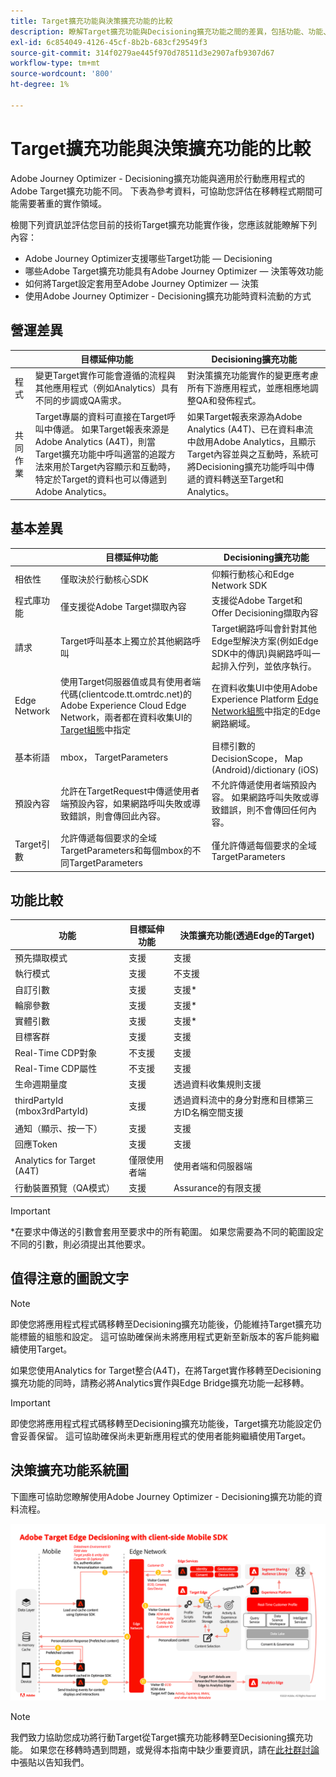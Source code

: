 ```yaml
---
title: Target擴充功能與決策擴充功能的比較
description: 瞭解Target擴充功能與Decisioning擴充功能之間的差異，包括功能、功能、設定和資料流程。
exl-id: 6c854049-4126-45cf-8b2b-683cf29549f3
source-git-commit: 314f0279ae445f970d78511d3e2907afb9307d67
workflow-type: tm+mt
source-wordcount: '800'
ht-degree: 1%

---
```


# Target擴充功能與決策擴充功能的比較

Adobe Journey Optimizer - Decisioning擴充功能與適用於行動應用程式的Adobe Target擴充功能不同。 下表為參考資料，可協助您評估在移轉程式期間可能需要著重的實作領域。

檢閱下列資訊並評估您目前的技術Target擴充功能實作後，您應該就能瞭解下列內容：

- Adobe Journey Optimizer支援哪些Target功能 — Decisioning
- 哪些Adobe Target擴充功能具有Adobe Journey Optimizer — 決策等效功能
- 如何將Target設定套用至Adobe Journey Optimizer — 決策
- 使用Adobe Journey Optimizer - Decisioning擴充功能時資料流動的方式

## 營運差異

| | 目標延伸功能 | Decisioning擴充功能 |
|---|---|---|
| 程式 | 變更Target實作可能會遵循的流程與其他應用程式（例如Analytics）具有不同的步調或QA需求。 | 對決策擴充功能實作的變更應考慮所有下游應用程式，並應相應地調整QA和發佈程式。 |
| 共同作業 | Target專屬的資料可直接在Target呼叫中傳遞。 如果Target報表來源是Adobe Analytics (A4T)，則當Target擴充功能中呼叫適當的追蹤方法來用於Target內容顯示和互動時，特定於Target的資料也可以傳遞到Adobe Analytics。 | 如果Target報表來源為Adobe Analytics (A4T)、已在資料串流中啟用Adobe Analytics，且顯示Target內容並與之互動時，系統可將Decisioning擴充功能呼叫中傳遞的資料轉送至Target和Analytics。 |

## 基本差異

| | 目標延伸功能 | Decisioning擴充功能 |
|---|---|---|
| 相依性 | 僅取決於行動核心SDK | 仰賴行動核心和Edge Network SDK |
| 程式庫功能 | 僅支援從Adobe Target擷取內容 | 支援從Adobe Target和Offer Decisioning擷取內容 |
| 請求 | Target呼叫基本上獨立於其他網路呼叫 | Target網路呼叫會針對其他Edge型解決方案(例如Edge SDK中的傳訊)與網路呼叫一起排入佇列，並依序執行。 |
| Edge Network | 使用Target伺服器值或具有使用者端代碼(clientcode.tt.omtrdc.net)的Adobe Experience Cloud Edge Network，兩者都在資料收集UI的[Target組態](https://developer.adobe.com/client-sdks/solution/adobe-target/#configure-the-target-extension-in-the-data-collection-ui)中指定 | 在資料收集UI中使用Adobe Experience Platform [Edge Network組態](https://developer.adobe.com/client-sdks/edge/edge-network/#configure-the-edge-network-extension-in-data-collection-ui)中指定的Edge網路網域。 |
| 基本術語 | mbox， TargetParameters | 目標引數的DecisionScope， Map (Android)/dictionary (iOS) |
| 預設內容 | 允許在TargetRequest中傳遞使用者端預設內容，如果網路呼叫失敗或導致錯誤，則會傳回此內容。 | 不允許傳遞使用者端預設內容。 如果網路呼叫失敗或導致錯誤，則不會傳回任何內容。 |
| Target引數 | 允許傳遞每個要求的全域TargetParameters和每個mbox的不同TargetParameters | 僅允許傳遞每個要求的全域TargetParameters |



## 功能比較

| 功能 | 目標延伸功能 | 決策擴充功能(透過Edge的Target) |
|---|---|---|
| 預先擷取模式 | 支援 | 支援 |
| 執行模式 | 支援 | 不支援 |
| 自訂引數 | 支援 | 支援* |
| 輪廓參數 | 支援 | 支援* |
| 實體引數 | 支援 | 支援* |
| 目標客群 | 支援 | 支援 |
| Real-Time CDP對象 | 不支援 | 支援 |
| Real-Time CDP屬性 | 不支援 | 支援 |
| 生命週期量度 | 支援 | 透過資料收集規則支援 |
| thirdPartyId (mbox3rdPartyId) | 支援 | 透過資料流中的身分對應和目標第三方ID名稱空間支援 |
| 通知（顯示、按一下） | 支援 | 支援 |
| 回應Token | 支援 | 支援 |
| Analytics for Target (A4T) | 僅限使用者端 | 使用者端和伺服器端 |
| 行動裝置預覽（QA模式） | 支援 | Assurance的有限支援 |

>[!IMPORTANT]
>
> \*在要求中傳送的引數會套用至要求中的所有範圍。 如果您需要為不同的範圍設定不同的引數，則必須提出其他要求。



## 值得注意的圖說文字

>[!NOTE]
>
>即使您將應用程式程式碼移轉至Decisioning擴充功能後，仍能維持Target擴充功能標籤的組態和設定。 這可協助確保尚未將應用程式更新至新版本的客戶能夠繼續使用Target。
>
>如果您使用Analytics for Target整合(A4T)，在將Target實作移轉至Decisioning擴充功能的同時，請務必將Analytics實作與Edge Bridge擴充功能一起移轉。





>[!IMPORTANT]
>
> 即使您將應用程式程式碼移轉至Decisioning擴充功能後，Target擴充功能設定仍會妥善保留。 這可協助確保尚未更新應用程式的使用者能夠繼續使用Target。

## 決策擴充功能系統圖

下圖應可協助您瞭解使用Adobe Journey Optimizer - Decisioning擴充功能的資料流程。

![使用使用者端Mobile SDK的Adobe Target Edge Decisioning](assets/diagram.png)


>[!NOTE]
>
>我們致力協助您成功將行動Target從Target擴充功能移轉至Decisioning擴充功能。 如果您在移轉時遇到問題，或覺得本指南中缺少重要資訊，請在[此社群討論](https://experienceleaguecommunities.adobe.com/t5/adobe-experience-platform-data/tutorial-discussion-migrate-target-from-at-js-to-web-sdk/m-p/575587#M463)中張貼以告知我們。
